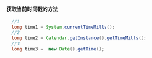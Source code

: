 
#### 获取当前时间戳的方法
```java
  //1
  long time1 = System.currentTimeMills();
  //2
  long time2 = Calendar.getInstance().getTimeMills();
  //3
  long time3 =  new Date().getTime();
```

####
